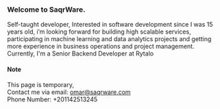 ### Welcome to SaqrWare.
Self-taught developer, Interested in software development since I was 15 years old, i’m looking  forward for building high scalable services, participating in machine learning and data analytics projects and getting more experience in business operations and project management.  Currently, I'm a Senior Backend Developer at Rytalo


#### Note
This page is temporary,  
Contact me via email: omar@saqrware.com  
Phone Number: +201142513245  
